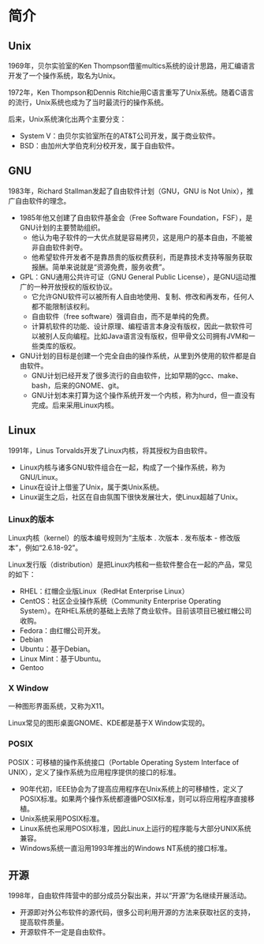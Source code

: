 # 简介

## Unix

1969年，贝尔实验室的Ken Thompson借鉴multics系统的设计思路，用汇编语言开发了一个操作系统，取名为Unix。<br />

1972年，Ken Thompson和Dennis Ritchie用C语言重写了Unix系统。随着C语言的流行，Unix系统也成为了当时最流行的操作系统。

后来，Unix系统演化出两个主要分支：

- System V：由贝尔实验室所在的AT&T公司开发，属于商业软件。
- BSD：由加州大学伯克利分校开发，属于自由软件。

## GNU

1983年，Richard Stallman发起了自由软件计划（GNU，GNU is Not Unix），推广自由软件的理念。

- 1985年他又创建了自由软件基金会（Free Software Foundation，FSF），是GNU计划的主要赞助组织。
  - 他认为电子软件的一大优点就是容易拷贝，这是用户的基本自由，不能被非自由软件剥夺。
  - 他希望软件开发者不是靠昂贵的版权费获利，而是靠技术支持等服务获取报酬。简单来说就是“资源免费，服务收费”。
- GPL：GNU通用公共许可证（GNU General Public License），是GNU运动推广的一种开放授权的版权协议。
  - 它允许GNU软件可以被所有人自由地使用、复制、修改和再发布，任何人都不能限制该权利。
  - 自由软件（free software）强调自由，而不是单纯的免费。
  - 计算机软件的功能、设计原理、编程语言本身没有版权，因此一款软件可以被别人反向编程。比如Java语言没有版权，但甲骨文公司拥有JVM和一些类库的版权。
- GNU计划的目标是创建一个完全自由的操作系统，从里到外使用的软件都是自由软件。
  - GNU计划已经开发了很多流行的自由软件，比如早期的gcc、make、bash，后来的GNOME、git。
  - GNU计划本来打算为这个操作系统开发一个内核，称为hurd，但一直没有完成。后来采用Linux内核。

## Linux

1991年，Linus Torvalds开发了Linux内核，将其授权为自由软件。

- Linux内核与诸多GNU软件组合在一起，构成了一个操作系统，称为GNU/Linux。
- Linux在设计上借鉴了Unix，属于类Unix系统。
- Linux诞生之后，社区在自由氛围下很快发展壮大，使Linux超越了Unix。

### Linux的版本

Linux内核（kernel）的版本编号规则为“主版本 . 次版本 . 发布版本 - 修改版本”，例如“2.6.18-92”。

Linux发行版（distribution）是把Linux内核和一些软件整合在一起的产品，常见的如下：

- RHEL：红帽企业版Linux（RedHat Enterprise Linux）
- CentOS：社区企业操作系统（Community Enterprise Operating System）。在RHEL系统的基础上去除了商业软件。目前该项目已被红帽公司收购。
- Fedora：由红帽公司开发。
- Debian
- Ubuntu：基于Debian。
- Linux Mint：基于Ubuntu。
- Gentoo

### X Window

一种图形界面系统，又称为X11。

Linux常见的图形桌面GNOME、KDE都是基于X Window实现的。

### POSIX

POSIX：可移植的操作系统接口（Portable Operating System Interface of UNIX），定义了操作系统为应用程序提供的接口的标准。

- 90年代初，IEEE协会为了提高应用程序在Unix系统上的可移植性，定义了POSIX标准。如果两个操作系统都遵循POSIX标准，则可以将应用程序直接移植。
- Unix系统采用POSIX标准。
- Linux系统也采用POSIX标准，因此Linux上运行的程序能与大部分UNIX系统兼容。
- Windows系统一直沿用1993年推出的Windows NT系统的接口标准。

## 开源

1998年，自由软件阵营中的部分成员分裂出来，并以“开源”为名继续开展活动。

- 开源即对外公布软件的源代码，很多公司利用开源的方法来获取社区的支持，提高软件质量。
- 开源软件不一定是自由软件。
